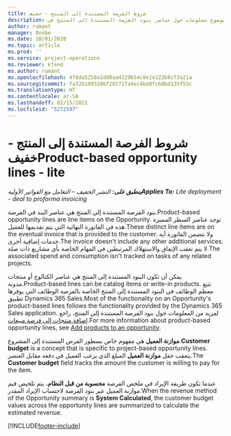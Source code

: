 ```yaml
---
title: شروط الفرصة المستندة إلى المنتج - خفيف
description: يوفر هذا الموضوع معلومات حول عناصر بنود الفرصة المستندة إلى المنتج في Project Operations.
author: rumant
manager: Annbe
ms.date: 10/01/2020
ms.topic: article
ms.prod: ''
ms.service: project-operations
ms.reviewer: kfend
ms.author: rumant
ms.openlocfilehash: 4f8da5258a1dd0aa4229654c0e1e222b8cf3a21a
ms.sourcegitcommit: fa32b1893286f20271fa4ec4be8fc68bd135f53c
ms.translationtype: HT
ms.contentlocale: ar-SA
ms.lasthandoff: 02/15/2021
ms.locfileid: "5272597"
---
```

# <a name="product-based-opportunity-lines---lite"></a><span data-ttu-id="34631-103">شروط الفرصة المستندة إلى المنتج - خفيف</span><span class="sxs-lookup"><span data-stu-id="34631-103">Product-based opportunity lines - lite</span></span>

<span data-ttu-id="34631-104">_**ينطبق على:** النشر الخفيف – التعامل مع الفواتير الأولية_</span><span class="sxs-lookup"><span data-stu-id="34631-104">_**Applies To:** Lite deployment - deal to proforma invoicing_</span></span>

<span data-ttu-id="34631-105">بنود الفرصة المستندة إلى المنتج هي عناصر البند في الفرصة.</span><span class="sxs-lookup"><span data-stu-id="34631-105">Product-based opportunity lines are line items on the Opportunity.</span></span> <span data-ttu-id="34631-106">توجد عناصر السطر المميزة هذه في الفاتورة النهائية التي يتم تقديمها للعميل.</span><span class="sxs-lookup"><span data-stu-id="34631-106">These distinct line items are on the eventual invoice that is provided to the customer.</span></span> <span data-ttu-id="34631-107">ولا تتضمن الفاتورة أية خدمات إضافية أخرى.</span><span class="sxs-lookup"><span data-stu-id="34631-107">The invoice doesn't include any other additional services.</span></span> <span data-ttu-id="34631-108">لا يتم تعقب الإنفاق والاستهلاك المرتبطين في المهام الخاصة بأي مشاريع ذات صلة.</span><span class="sxs-lookup"><span data-stu-id="34631-108">The associated spend and consumption isn't tracked on tasks of any related projects.</span></span>

<span data-ttu-id="34631-109">يمكن أن تكون البنود المستندة إلى المنتج هي عناصر الكتالوج أو منتجات مدونة.</span><span class="sxs-lookup"><span data-stu-id="34631-109">Product-based lines can be catalog items or write-in products.</span></span> <span data-ttu-id="34631-110">تتبع معظم الوظائف في البنود المستندة إلى المنتج الخاصة بالفرصة الوظائف التي يوفرها تطبيق Dynamics 365 Sales.</span><span class="sxs-lookup"><span data-stu-id="34631-110">Most of the functionality on an Opportunity's product-based lines follows the functionality provided by the Dynamics 365 Sales application.</span></span> <span data-ttu-id="34631-111">لمزيد من المعلومات حول بنود الفرصة المستندة إلى المنتج، راجع [إضافة منتجات إلى فرصة مبيعات](https://docs.microsoft.com/dynamics365/sales-enterprise/add-products-opportunity).</span><span class="sxs-lookup"><span data-stu-id="34631-111">For more information about product-based opportunity lines, see [Add products to an opportunity](https://docs.microsoft.com/dynamics365/sales-enterprise/add-products-opportunity).</span></span>

<span data-ttu-id="34631-112">**موازنة العميل** هي مفهوم خاص بسطور الفرص المستندة إلى المشروع.</span><span class="sxs-lookup"><span data-stu-id="34631-112">**Customer budget** is a concept that is specific to project-based opportunity lines.</span></span> <span data-ttu-id="34631-113">يتعقب حقل **موازنة العميل** المبلغ الذي يرغب العميل في دفعه مقابل العنصر.</span><span class="sxs-lookup"><span data-stu-id="34631-113">The **Customer budget** field tracks the amount the customer is willing to pay for the item.</span></span>

<span data-ttu-id="34631-114">عندما تكون طريقة الإيراد في ملخص الفرصة **محسوبة من قبل النظام**، يتم تلخيص قيم موازنة العميل عبر بنود الفرصة لاحتساب الإيراد المقدر.</span><span class="sxs-lookup"><span data-stu-id="34631-114">When the revenue method of the Opportunity summary is **System Calculated**, the customer budget values across the opportunity lines are summarized to calculate the estimated revenue.</span></span> 



[!INCLUDE[footer-include](../../includes/footer-banner.md)]